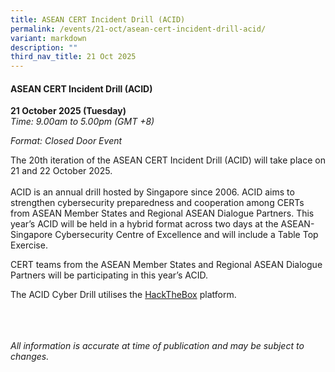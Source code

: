 ```yaml
---
title: ASEAN CERT Incident Drill (ACID)
permalink: /events/21-oct/asean-cert-incident-drill-acid/
variant: markdown
description: ""
third_nav_title: 21 Oct 2025
---
```

#### **ASEAN CERT Incident Drill (ACID)**

**21 October 2025 (Tuesday)**  
*Time: 9.00am to 5.00pm (GMT +8)*

*Format: Closed Door Event*

The 20th iteration of the ASEAN CERT Incident Drill (ACID) will take place on 21 and 22 October 2025.  
&nbsp;  
ACID is an annual drill hosted by Singapore since 2006. ACID aims to strengthen cybersecurity preparedness and cooperation among CERTs from ASEAN Member States and Regional ASEAN Dialogue Partners. This year’s ACID will be held in a hybrid format across two days at the ASEAN-Singapore Cybersecurity Centre of Excellence and will include a Table Top Exercise.  
  
CERT teams from the ASEAN Member States and Regional ASEAN Dialogue Partners will be participating in this year’s ACID.  
  
The ACID Cyber Drill utilises the [HackTheBox](https://www.hackthebox.com/) platform.

<br><br><br>
*All information is accurate at time of publication and may be subject to changes.*